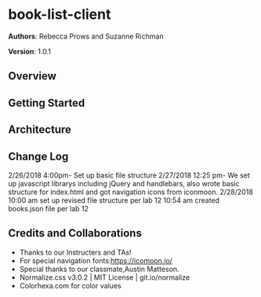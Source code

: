 # book-list-client

**Authors**: Rebecca Prows and Suzanne Richman 

**Version**: 1.0.1

## Overview


## Getting Started


## Architecture


## Change Log
2/26/2018 
4:00pm- Set up basic file structure
2/27/2018
12:25 pm- We set up javascript librarys including jQuery and handlebars, also wrote basic structure for index.html and got navigation icons from iconmoon.
2/28/2018
10:00 am set up revised file structure per lab 12
10:54 am created books.json file per lab 12


## Credits and Collaborations
* Thanks to our Instructers and TAs!
* For special navigation fonts:https://icomoon.io/
* Special thanks to our classmate,Austin Matteson.
* Normalize.css v3.0.2 | MIT License | git.io/normalize
* Colorhexa.com for color values